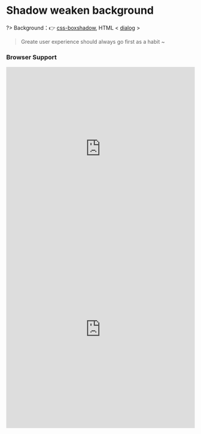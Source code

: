 
# Shadow weaken background

?> Background：:point_right: [css-boxshadow](https://developer.mozilla.org/zh-CN/docs/Web/CSS/css-boxshadow), HTML < [dialog](https://developer.mozilla.org/zh-CN/docs/Web/HTML/Element/dialog) >

<vuep template="#shadow-weaken-background_tlp"></vuep>

<script v-pre type="text/x-template" id="shadow-weaken-background_tlp">
<style>
  main {
    width: 100%;
    user-select: none;
    font: 14px / 1 Helvetica, sans-serif;
  }
  main > h5 {
    margin: 30px 30px 15px;
  }
  main > section {
    width: 100%;
    padding: 16px;
    overflow: hidden;
    position: relative;
  }
  main > section:nth-of-type(1) .overlay {
    position: absolute;
    top: 0; left: 0; right: 0; bottom: 0;
    background: rgba(0, 0, 0, .8);
  }
  main > section .lightbox {
    width: 60%; height: 51px;
    background-color: #FFF;
    border-radius: 8px;
    display: flex;
    justify-content: center;
    align-items: center;
    z-index: 1;
  }
  main > section:nth-of-type(1) .lightbox {
    position: absolute;
    top: 50%; left: 50%;
    transform: translate(-50%, -50%);
  }
  main > section:nth-of-type(2) .lightbox {
    position: absolute;
    top: 50%; left: 50%;
    transform: translate(-50%, -50%);
    box-shadow: 0 0 0 50vmax rgba(0, 0, 0, .8);
  }
  main > section dialog{
    width: 400px; height: 130px;
    margin: auto;
    padding: 53px 151px;
  }
  main > section dialog::backdrop {
    background: rgba(0, 0, 0, .8)
  }
</style>
<template>
  <main>
    <h5>1️⃣  add mask layer scheme</h5>
    <section>
      <p>Bacon ipsum dolor amet consectetur short loin ut tri-tip alcatra ground round jowl beef meatloaf in pork. Elit
          chicken ea spare ribs. Shank andouille ex boudin picanha turkey esse. Do doner fugiat tongue.
      </p>
      <p>Chuck filet mignon flank pork chop mollit enim veniam sed pork loin aliquip sausage prosciutto in deserunt. Nostrud
          porchetta non nulla sunt. Cupim et velit picanha laborum salami capicola exercitation alcatra sausage cillum
          shoulder minim esse. Pig boudin aliquip aute, tail ut cow incididunt short loin aliqua.
      </p>
      <p>Doner alcatra pastrami pig, strip steak eu in frankfurter occaecat in filet mignon chuck short loin nulla meatloaf.
          Adipisicing aliqua kielbasa nulla proident. Ground round meatloaf kevin, shank adipisicing pork frankfurter
          t-bone spare ribs cupidatat. Sed ham non duis enim, in ipsum fugiat est tongue short ribs ad bresaola prosciutto.
          Non minim picanha, ad in occaecat fugiat veniam dolor deserunt.
      </p>
      <div class="overlay">
        <div class="lightbox">qq546002574.github.io-tricks</div>
      </div>
    </section>
    <h5>2️⃣ box-shadow scheme</h5>
    <section>
      <p>Bacon ipsum dolor amet consectetur short loin ut tri-tip alcatra ground round jowl beef meatloaf in pork. Elit
          chicken ea spare ribs. Shank andouille ex boudin picanha turkey esse. Do doner fugiat tongue.
      </p>
      <p>Chuck filet mignon flank pork chop mollit enim veniam sed pork loin aliquip sausage prosciutto in deserunt. Nostrud
          porchetta non nulla sunt. Cupim et velit picanha laborum salami capicola exercitation alcatra sausage cillum
          shoulder minim esse. Pig boudin aliquip aute, tail ut cow incididunt short loin aliqua.
      </p>
      <p>Doner alcatra pastrami pig, strip steak eu in frankfurter occaecat in filet mignon chuck short loin nulla meatloaf.
          Adipisicing aliqua kielbasa nulla proident. Ground round meatloaf kevin, shank adipisicing pork frankfurter
          t-bone spare ribs cupidatat. Sed ham non duis enim, in ipsum fugiat est tongue short ribs ad bresaola prosciutto.
          Non minim picanha, ad in occaecat fugiat veniam dolor deserunt.
      </p>
      <div class="lightbox">qq546002574.github.io-tricks</div>
    </section>
    <h5>3️⃣ backdrop scheme</h5>
    <section>
      <button onclick="document.querySelector('#modal').showModal()">Click me</button>
      <dialog id="modal">
        Hello!
        <button onclick="this.parentNode.close()">Close</button>
      </dialog>
    </section>
  </main>
</template>
<script>
</script>
</script>

> Greate user experience should always go first as a habit ~

### Browser Support

<iframe
  width="100%"
  height="436px"
  frameborder="0"
  src="https://caniuse.bitsofco.de/embed/index.html?feat=css-boxshadow&amp;periods=future_1,current,past_1,past_2,past_3&amp;accessible-colours=false">
</iframe>

<iframe
  width="100%"
  height="528px"
  frameborder="0"
  src="https://caniuse.bitsofco.de/embed/index.html?feat=dialog&amp;periods=future_1,current,past_1,past_2,past_3&amp;accessible-colours=false">
</iframe>
